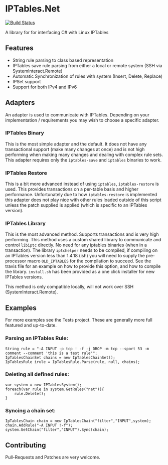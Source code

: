 # IPTables.Net

[![Build Status](https://travis-ci.org/splitice/IPTables.Net.png?branch=master)](https://travis-ci.org/splitice/IPTables.Net)

A library for for interfacing C# with Linux IPTables

## Features

-  String rule parsing to class based representation
-  IPTables save rule parsing from either a local or remote system (SSH via SystemInteract.Remote)
-  Automatic Synchronization of rules with system (Insert, Delete, Replace)
-  IPSet support
-  Support for both IPv4 and IPv6

## Adapters

An adapter is used to communicate with IPTables. Depending on your implementation / requirements you may wish to choose a specific adapter.

### IPTables Binary
This is the most simple adapter and the default. It does not have any transactional support (make many changes at once) and is not high performing when making many changes and dealing with complex rule sets. This adapter requires only the ```iptables-save``` and ```iptables``` binaries to work.

### IPTables Restore
This is a bit more advanced instead of using ```iptables```, ```iptables-restore``` is used. This provides transactions on a per-table basis and higher performance. Unfortunately due to how ```iptables-restore``` is implemented this adapter does not play nice with other rules loaded outside of this script unless the patch supplied is applied (which is specific to an IPTables version).

### IPTables Library
This is the most advanced method. Supports transactions and is very high performing. This method uses a custom shared library to communicate and control ```libiptc``` directly. No need for any iptables binaries (when in a transaction). The library ```iptchelper``` needs to be compiled, if compiling on an IPTables version less than 1.4.18 (ish) you will need to supply the pre-processor macro ```OLD_IPTABLES``` for the compilation to succeed. See the travis file for an example on how to provide this option, and how to compile the library. ```install.sh``` has been provided as a one click installer for new IPTables versions.

This method is only compatible locally, will not work over SSH (SystemInteract.Remote).

## Examples

For more examples see the Tests project. These are generally more full featured and up-to-date.

### Parsing an IPTables Rule:

    String rule = "-A INPUT -p tcp ! -f -j DROP -m tcp --sport 53 -m comment --comment 'this is a test rule'";
    IpTablesChainSet chains = new IpTablesChainSet();
    IpTablesRule irule = IpTablesRule.Parse(rule, null, chains);

### Deleting all defined rules:

    var system = new IPTablesSystem();
    foreach(var rule in system.GetRules("nat")){
        rule.Delete();
    }

### Syncing a chain set:

    IpTablesChain chain = new IpTablesChain("filter","INPUT",system); 
    chain.AddRule("-A INPUT !-f"); 
    system.GetChain("filter","INPUT").Sync(chain);
	
## Contributing
Pull-Requests and Patches are very welcome.